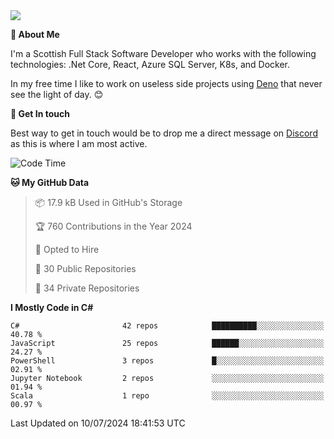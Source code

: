 <img src="https://github.com/jasonhughes94/jasonhughes94/blob/main/header.png?raw=true">

**:tangerine: About Me**

I'm a Scottish Full Stack Software Developer who works with the following technologies: .Net Core, React, Azure SQL Server, K8s, and Docker.

In my free time I like to work on useless side projects using [Deno](https://deno.land/) that never see the light of day. 😊

**:speech_balloon: Get In touch**

Best way to get in touch would be to drop me a direct message on [Discord](https://discordapp.com/users/206498666976903169) as this is where I am most active.

<!--START_SECTION:waka-->
![Code Time](http://img.shields.io/badge/Code%20Time-1%2C121%20hrs%2017%20mins-blue)

**🐱 My GitHub Data** 

> 📦 17.9 kB Used in GitHub's Storage 
 > 
> 🏆 760 Contributions in the Year 2024
 > 
> 💼 Opted to Hire
 > 
> 📜 30 Public Repositories 
 > 
> 🔑 34 Private Repositories 
 > 
**I Mostly Code in C#** 

```text
C#                       42 repos            ██████████░░░░░░░░░░░░░░░   40.78 % 
JavaScript               25 repos            ██████░░░░░░░░░░░░░░░░░░░   24.27 % 
PowerShell               3 repos             █░░░░░░░░░░░░░░░░░░░░░░░░   02.91 % 
Jupyter Notebook         2 repos             ░░░░░░░░░░░░░░░░░░░░░░░░░   01.94 % 
Scala                    1 repo              ░░░░░░░░░░░░░░░░░░░░░░░░░   00.97 % 
```




 Last Updated on 10/07/2024 18:41:53 UTC
<!--END_SECTION:waka-->
